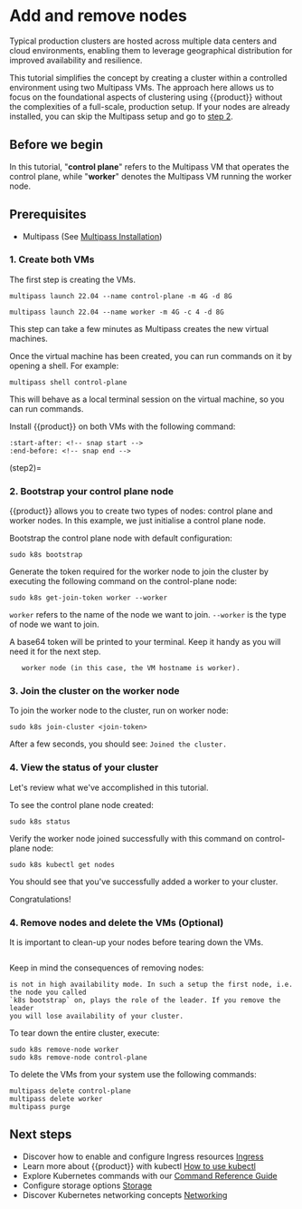 # Add and remove nodes

Typical production clusters are hosted across multiple data centers and cloud
environments, enabling them to leverage geographical distribution for improved
availability and resilience.

This tutorial simplifies the concept by creating a cluster within a controlled
environment using two Multipass VMs. The approach here allows us to focus on
the foundational aspects of clustering using {{product}} without the
complexities of a full-scale, production setup. If your nodes are already
installed, you can skip the Multipass setup and go to [step 2](step2).

## Before we begin

In this tutorial, "**control plane**" refers to the Multipass VM that operates
the control plane, while "**worker**" denotes the Multipass VM running the
worker node.

## Prerequisites

- Multipass (See [Multipass Installation][Multipass Installation])

### 1. Create both VMs

The first step is creating the VMs.

```
multipass launch 22.04 --name control-plane -m 4G -d 8G
```

```
multipass launch 22.04 --name worker -m 4G -c 4 -d 8G
```

This step can take a few minutes as Multipass creates the new virtual machines.

Once the virtual machine has been created, you can run commands on it by
opening a shell. For example:

```
multipass shell control-plane
```

This will behave as a local terminal session on the virtual machine, so you can
run commands.

Install {{product}} on both VMs with the following command:

```{literalinclude} ../../_parts/install.md
:start-after: <!-- snap start -->
:end-before: <!-- snap end -->
```

<!-- markdownlint-capture -->
<!-- markdownlint-disable -->
(step2)=
### 2. Bootstrap your control plane node

<!-- markdownlint-restore -->

{{product}} allows you to create two types of nodes: control plane and
worker nodes. In this example, we just initialise a control plane node.

Bootstrap the control plane node with default configuration:

```
sudo k8s bootstrap
```

Generate the token required for the worker node to join the cluster by executing
the following command on the control-plane node:

```
sudo k8s get-join-token worker --worker
```

`worker` refers to the name of the node we want to join. `--worker` is the type
of node we want to join.

A base64 token will be printed to your terminal. Keep it handy as you will need
it for the next step.

```{note} It's advisable to name the new node after the hostname of the
   worker node (in this case, the VM hostname is worker).
```

### 3. Join the cluster on the worker node

To join the worker node to the cluster, run on worker node:

```
sudo k8s join-cluster <join-token>
```

After a few seconds, you should see: `Joined the cluster.`

### 4. View the status of your cluster

Let's review what we've accomplished in this tutorial.

To see the control plane node created:

```
sudo k8s status
```

Verify the worker node joined successfully with this command
on control-plane node:

```
sudo k8s kubectl get nodes
```

You should see that you've successfully added a worker to your cluster.

Congratulations!

### 4. Remove nodes and delete the VMs (Optional)

It is important to clean-up your nodes before tearing down the VMs.

```{note}  Purging a VM does not remove the node from your cluster.
```

Keep in mind the consequences of removing nodes:

```{warning} If you have less than 3 control plane nodes the cluster
is not in high availability mode. In such a setup the first node, i.e. the node you called
`k8s bootstrap` on, plays the role of the leader. If you remove the leader
you will lose availability of your cluster.
```

To tear down the entire cluster, execute:

```
sudo k8s remove-node worker
sudo k8s remove-node control-plane
```

To delete the VMs from your system use the following commands:

```
multipass delete control-plane
multipass delete worker
multipass purge
```

## Next steps

- Discover how to enable and configure Ingress resources [Ingress][Ingress]
- Learn more about {{product}} with kubectl [How to use
  kubectl][Kubectl]
- Explore Kubernetes commands with our [Command Reference
  Guide][Command Reference]
- Configure storage options [Storage][Storage]
- Discover Kubernetes networking concepts [Networking][Networking]

<!-- LINKS -->

[Getting started]: getting-started
[Multipass Installation]: https://multipass.run/install
[Ingress]: ../howto/networking/default-ingress
[Kubectl]: kubectl
[Command Reference]: ../reference/commands
[Storage]: ../howto/storage/index
[Networking]: ../howto/networking/index.md
